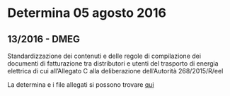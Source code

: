 # Determina 05 agosto 2016

## 13/2016 - DMEG

Standardizzazione dei contenuti e delle regole di compilazione dei documenti di fatturazione tra distributori e utenti del trasporto di energia elettrica di cui all’Allegato C alla deliberazione dell’Autorità 268/2015/R/eel


La determina e i file allegati si possono trovare [qui](http://www.autorita.energia.it/it/docs/16/013-16dmeg.htm)

